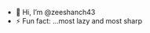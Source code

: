 - 👋 Hi, I’m @zeeshanch43
- ⚡ Fun fact: ...most lazy and most sharp

<!---
zeeshanch43/zeeshanch43 is a ✨ special ✨ repository because its `README.md` (this file) appears on your GitHub profile.
You can click the Preview link to take a look at your changes.
--->
